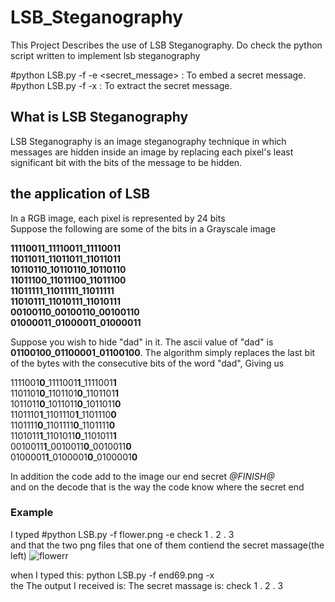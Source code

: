 # LSB_Steganography

This Project Describes the use of LSB Steganography.
Do check the python script written to implement lsb steganography

#python LSB.py -f <filename> -e <secret_message> : To embed a secret message.
  <br />
#python LSB.py -f <secretfile> -x : To extract the secret message.

## What is LSB Steganography
  LSB Steganography is an image steganography technique in which messages are hidden inside an image by replacing each pixel's least 
  significant bit with the bits of the message to be hidden.

## the application of LSB 
  In a RGB image, each pixel is represented by 24 bits <br />
  Suppose the following are some of the bits in a Grayscale image <br />
  
**11110011_11110011_11110011** <br />
**11011011_11011011_11011011**  <br />
**10110110_10110110_10110110** <br />
**11011100_11011100_11011100** <br />
**11011111_11011111_11011111** <br />
**11010111_11010111_11010111** <br />
**00100110_00100110_00100110** <br />
**01000011_01000011_01000011** <br />
  
Suppose you wish to hide "dad" in it. The ascii value of "dad" is **01100100_01100001_01100100**.
The algorithm simply replaces the last bit of the bytes with the consecutive bits of the word "dad", Giving us

1111001**0**_1111001**1**_1111001**1** <br />
1101101**0**_1101101**0**_1101101**1**  <br />
1011011**0**_1011011**0**_1011011**0** <br />
1101110**1**_1101110**1**_1101110**0** <br />
1101111**0**_1101111**0**_1101111**0** <br />
1101011**1**_1101011**0**_1101011**1** <br />
0010011**1**_0010011**0**_0010011**0** <br />
0100001**1**_0100001**0**_0100001**0** <br />
  
 In addition the code add to the image our end secret *$@FINISH@$* <br />
  and on the decode that is the way the code know where the secret end
  ### Example
  I typed #python LSB.py -f flower.png -e check 1 . 2 . 3 <br />
  and that the two png files that one of them contiend the secret massage(the left)
![flowerr](https://user-images.githubusercontent.com/72939664/168488450-6b77daa9-25f9-43d9-8660-606180f87fb9.png)
  
 when  I typed this: python LSB.py -f end69.png -x <br />
  the The output I received is: 
The secret massage is: check 1 . 2 . 3

